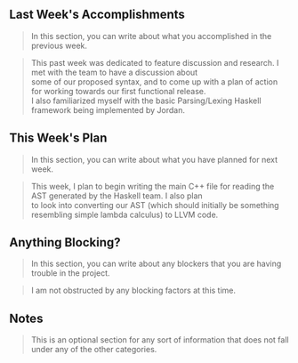 ## Last Week's Accomplishments

> In this section, you can write about what you accomplished in the previous week.

> This past week was dedicated to feature discussion and research. I met with the team to have a discussion about \
> some of our proposed syntax, and to come up with a plan of action for working towards our first functional release. \
> I also familiarized myself with the basic Parsing/Lexing Haskell framework being implemented by Jordan.

## This Week's Plan

> In this section, you can write about what you have planned for next week.

> This week, I plan to begin writing the main C++ file for reading the AST generated by the Haskell team. I also plan \
> to look into converting our AST (which should initially be something resembling simple lambda calculus) to LLVM code.

## Anything Blocking?

> In this section, you can write about any blockers that you are having trouble in the project.

> I am not obstructed by any blocking factors at this time.

## Notes

> This is an optional section for any sort of information that does not fall under any of the other categories.
